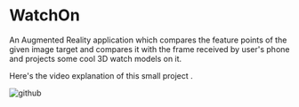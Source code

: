 # WatchOn
An Augmented Reality application which compares the feature points of the given image target and compares it with the frame received by user's phone  and projects some cool 3D  watch models on it. 


Here's the video explanation of this small  project .


![github](https://github.com/abhinvanand01/WatchOn/blob/7f99f519defc1da05ac772196d95ca9d5d1de2b2/watch%20gif.gif)




